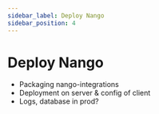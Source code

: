 ```yaml
---
sidebar_label: Deploy Nango
sidebar_position: 4
---
```


# Deploy Nango

- Packaging nango-integrations
- Deployment on server & config of client
- Logs, database in prod?